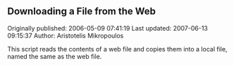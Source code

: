## Downloading a File from the Web 
Originally published: 2006-05-09 07:41:19 
Last updated: 2007-06-13 09:15:37 
Author: Aristotelis Mikropoulos 
 
This script reads the contents of a web file and copies them into a local file, named the same as the web file.
